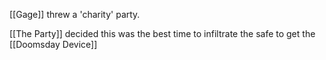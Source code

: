 [[Gage]] threw a 'charity' party. 

[[The Party]] decided this was the best time to infiltrate the safe to get the [[Doomsday Device]]